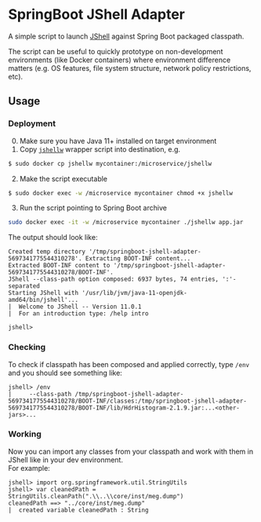 # SpringBoot JShell Adapter
A simple script to launch [JShell](http://openjdk.java.net/jeps/222) against Spring Boot packaged classpath.  

The script can be useful to quickly prototype on non-development environments (like Docker containers) where environment difference matters (e.g. OS features, file system structure, network policy restrictions, etc).

## Usage
### Deployment
0. Make sure you have Java 11+ installed on target environment
1. Copy [`jshellw`](https://github.com/Toparvion/springboot-jshell-adapter/blob/master/jshellw) wrapper script into destination, e.g.
```bash
$ sudo docker cp jshellw mycontainer:/microservice/jshellw
```
2. Make the script executable
```bash
$ sudo docker exec -w /microservice mycontainer chmod +x jshellw
```
3. Run the script pointing to Spring Boot archive 
```bash
sudo docker exec -it -w /microservice mycontainer ./jshellw app.jar
```
The output should look like:
```text
Created temp directory '/tmp/springboot-jshell-adapter-5697341775544310278'. Extracting BOOT-INF content...
Extracted BOOT-INF content to '/tmp/springboot-jshell-adapter-5697341775544310278/BOOT-INF'.
JShell --class-path option composed: 6937 bytes, 74 entries, ':'-separated
Starting JShell with '/usr/lib/jvm/java-11-openjdk-amd64/bin/jshell'...
|  Welcome to JShell -- Version 11.0.1
|  For an introduction type: /help intro

jshell>
```
### Checking
To check if classpath has been composed and applied correctly, type `/env` and you should see something like:
```text
jshell> /env
|     --class-path /tmp/springboot-jshell-adapter-5697341775544310278/BOOT-INF/classes:/tmp/springboot-jshell-adapter-5697341775544310278/BOOT-INF/lib/HdrHistogram-2.1.9.jar:...<other-jars>...
```
### Working
Now you can import any classes from your classpath and work with them in JShell like in your dev environment.  
For example:
```
jshell> import org.springframework.util.StringUtils
jshell> var cleanedPath = StringUtils.cleanPath(".\\..\\core/inst/meg.dump")
cleanedPath ==> "../core/inst/meg.dump"
|  created variable cleanedPath : String
```
